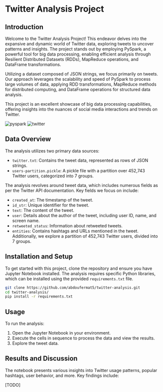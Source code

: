 # Twitter Analysis Project

## Introduction
Welcome to the Twitter Analysis Project! This endeavor delves into the expansive and dynamic world of Twitter data, exploring tweets to uncover patterns and insights. The project stands out by employing PySpark, a powerful tool for big data processing, enabling efficient analysis through Resilient Distributed Datasets (RDDs), MapReduce operations, and DataFrame transformations.

Utilizing a dataset composed of JSON strings, we focus primarily on tweets. Our approach leverages the scalability and speed of PySpark to process large volumes of data, applying RDD transformations, MapReduce methods for distributed computing, and DataFrame operations for structured data analysis.

This project is an excellent showcase of big data processing capabilities, offering insights into the nuances of social media interactions and trends on Twitter.

![pyspark](https://www.mytechmint.com/wp-content/uploads/2021/03/PySpark-Tutorial-myTechMint.jpeg)
![twitter](https://laverdadnoticias.com/export/sites/laverdad/img/2023/08/31/twitter_cambio_su_logo_por_la_x.jpg_939674776.jpg)
## Data Overview
The analysis utilizes two primary data sources:

- `twitter.txt`: Contains the tweet data, represented as rows of JSON strings.
- `users-partition.pickle`: A pickle file with a partition over 452,743 Twitter users, categorized into 7 groups.

The analysis revolves around tweet data, which includes numerous fields as per the Twitter API documentation. Key fields we focus on include:
- `created_at`: The timestamp of the tweet.
- `id_str`: Unique identifier for the tweet.
- `text`: The content of the tweet.
- `user`: Details about the author of the tweet, including user ID, name, and screen name.
- `retweeted_status`: Information about retweeted tweets.
- `entities`: Contains hashtags and URLs mentioned in the tweet.
Additionally, we explore a partition of 452,743 Twitter users, divided into 7 groups.

## Installation and Setup
To get started with this project, clone the repository and ensure you have Jupyter Notebook installed. The analysis requires specific Python libraries, which can be installed using the provided `requirements.txt` file.

```bash
git clone https://github.com/abdoufermat5/twitter-analysis.git
cd twitter-analysis/
pip install -r requirements.txt
```

## Usage
To run the analysis:
1. Open the Jupyter Notebook in your environment.
2. Execute the cells in sequence to process the data and view the results.
3. Explore the tweet data.

## Results and Discussion
The notebook presents various insights into Twitter usage patterns, popular hashtags, user behavior, and more. Key findings include:

[TODO]

